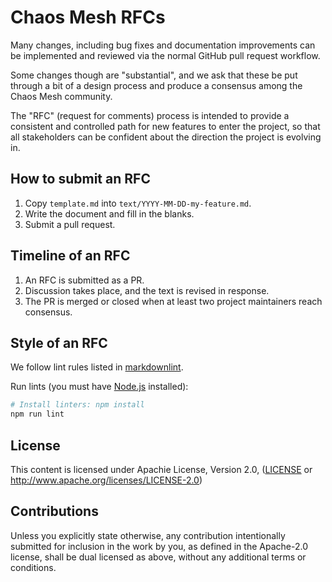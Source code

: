 # Chaos Mesh RFCs

Many changes, including bug fixes and documentation improvements can be
implemented and reviewed via the normal GitHub pull request workflow.

Some changes though are "substantial", and we ask that these be put through a
bit of a design process and produce a consensus among the Chaos Mesh community.

The "RFC" (request for comments) process is intended to provide a consistent
and controlled path for new features to enter the project, so that all
stakeholders can be confident about the direction the project is evolving in.

## How to submit an RFC

1. Copy `template.md` into `text/YYYY-MM-DD-my-feature.md`.
2. Write the document and fill in the blanks.
3. Submit a pull request.

## Timeline of an RFC

1. An RFC is submitted as a PR.
2. Discussion takes place, and the text is revised in response.
3. The PR is merged or closed when at least two project maintainers reach
   consensus.

## Style of an RFC

We follow lint rules listed in
[markdownlint](https://github.com/DavidAnson/markdownlint/blob/main/doc/Rules.md).

Run lints (you must have [Node.js](https://nodejs.org) installed):

```bash
# Install linters: npm install
npm run lint
```

## License

This content is licensed under Apachie License, Version 2.0,
([LICENSE](LICENSE) or http://www.apache.org/licenses/LICENSE-2.0)

## Contributions

Unless you explicitly state otherwise, any contribution intentionally submitted
for inclusion in the work by you, as defined in the Apache-2.0 license, shall
be dual licensed as above, without any additional terms or conditions.
